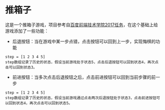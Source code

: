 # 推箱子  
这是一个推箱子游戏，项目参考自[百度前端技术学院2017任务](https://github.com/oubinke/2017ife-task/tree/master/hard/pushBox)，在这个基础上给游戏添加了一些功能：
* 后退按钮：当在游戏中某一步点错，点击按钮可以回到上一步，实现悔棋的功能  
```
step = [1 2 3 4 5]
step数组记录了历史的状态，假设当前游戏处于状态5，点击后退按钮可以回到状态4，再次点击可以回到状态3。
```
* 前进按钮：当多次点击后退按钮之后，点击前进按钮可以回到当前步骤的前一步  
```
step = [1 2 3 4 5]
step数组记录了历史的状态，假设当前游戏通过点击两次后退按钮处于状态3，点击前进按钮可以回到状态4，再次点击可以回到状态5。
```